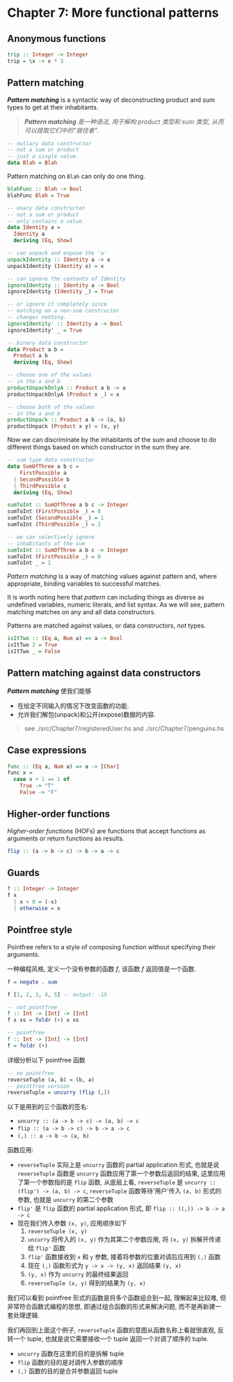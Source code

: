 # Chapter 7: More functional patterns

## Anonymous functions

```haskell
trip :: Integer -> Integer
trip = \x -> x * 3
```

## Pattern matching

_**Pattern matching**_ is a syntactic way of deconstructing product and sum types to get at their inhabitants.

> _**Pattern matching**_ *是一种语法, 用于解构 product 类型和 sum 类型, 从而可以提取它们中的"居住者".*

```haskell
-- nullary data constructor
-- not a sum or product
-- just a single value.
data Blah = Blah
```

Pattern matching on `Blah` can only do one thing.

```haskell
blahFunc :: Blah -> Bool
blahFunc Blah = True
```

```haskell
-- unary data constructor
-- not a sum or product
-- only contains a value.
data Identity a =
  Identity a
  deriving (Eq, Show)

-- can unpack and expose the 'a'
unpackIdentity :: Identity a -> a
unpackIdentity (Identity x) = x

-- can ignore the contents of Identity
ignoreIdentity :: Identity a -> Bool
ignoreIdentity (Identity _) = True

-- or ignore it completely since
-- matching on a non-sum constructor
-- changes nothing.
ignoreIdentity' :: Identity a -> Bool
ignoreIdentity' _ = True
```

```haskell
-- binary data constructor
data Product a b =
  Product a b
  deriving (Eq, Show)

-- choose one of the values
-- in the a and b
productUnpackOnlyA :: Product a b -> a
productUnpackOnlyA (Product x _) = x

-- choose both of the values
-- in the a and b
productUnpack :: Product a b -> (a, b)
productUnpack (Product x y) = (x, y)
```

Now we can discriminate by the inhabitants of the sum and choose to do different things based on which constructor in the sum they are.

```haskell
-- sum type data constructor
data SumOfThree a b c =
    FirstPossible a
  | SecondPossible b
  | ThirdPossible c
  deriving (Eq, Show)

sumToInt :: SumOfThree a b c -> Integer
sumToInt (FirstPossible _) = 0
sumToInt (SecondPossible _) = 1
sumToInt (ThirdPossible _) = 2

-- we can selectively ignore
-- inhabitants of the sum
sumToInt :: SumOfThree a b c -> Integer
sumToInt (FirstPossible _) = 0
sumToInt _ = 1
```

*Pattern matching* is a way of matching values against pattern and, where appropriate, binding variables to successful matches.

It is worth noting here that *pattern* can including things as diverse as undefined variables, numeric literals, and list syntax. As we will see, pattern matching matches on any and all data constructors.

Patterns are matched against values, or data constructors, *not* types.

```haskell
isItTwo :: (Eq a, Num a) => a -> Bool
isItTwo 2 = True
isItTwo _ = False
```

## Pattern matching against data constructors

_**Pattern matching**_ 使我们能够

- 在给定不同输入的情况下改变函数的功能.
- 允许我们解包(unpack)和公开(expose)数据的内容.

> see  ./src/Chapter7/registeredUser.hs and ./src/Chapter7/penguins.hs

## Case expressions

```haskell
func :: (Eq a, Num a) => a -> [Char]
func x =
  case x + 1 == 1 of
    True -> "T"
    False -> "F"
```

## Higher-order functions

*Higher-order functions* (HOFs) are functions that accept functions as arguments or return functions as results.

```haskell
flip :: (a -> b -> c) -> b -> a -> c
```

## Guards

```haskell
f :: Integer -> Integer
f x
  | x < 0 = (-x)
  | otherwise = x
```

## Pointfree style

Pointfree refers to a style of composing function without specifying their arguments.

一种编程风格, 定义一个没有参数的函数 *f*, 该函数 *f* 返回值是一个函数.

```haskell
f = negate . sum

f [1, 2, 3, 4, 5] -- output: -15
```

```haskell
-- not pointfree
f :: Int -> [Int] -> [Int]
f x xs = foldr (+) x xs

-- pointfree
f :: Int -> [Int] -> [Int]
f = foldr (+)
```

详细分析以下 pointfree 函数

```haskell
-- no pointfree
reverseTuple (a, b) = (b, a)
-- pointfree version
reverseTuple = uncurry (flip (,))
```

以下是用到的三个函数的签名:

- `uncurry :: (a -> b -> c) -> (a, b) -> c`
- `flip :: (a -> b -> c) -> b -> a -> c`
- `(,) :: a -> b -> (a, b)`

函数应用:

- `reverseTuple` 实际上是 `uncurry` 函数的 partial application 形式, 也就是说 `reverseTuple` 函数是 `uncurry` 函数应用了第一个参数后返回的结果, 这里应用了第一个参数指的是 `flip` 函数, 从底层上看, `reverseTuple` 是 `uncurry :: (flip') -> (a, b) -> c`, `reverseTuple` 函数等待'用户'传入 `(a, b)` 形式的参数, 也就是 `uncurry` 的第二个参数
- `flip'` 是 `flip` 函数的 partial application 形式, 即 `flip :: ((,)) -> b -> a -> c`
- 现在我们传入参数 `(x, y)`, 应用顺序如下
  1. `reverseTuple (x, y)`
  2. `uncurry` 将传入的 `(x, y)` 作为其第二个参数应用, 将 `(x, y)` 拆解开传递给 `flip'` 函数
  3. `flip'` 函数接收到 `x` 和 `y` 参数, 接着将参数的位置对调后应用到 `(,)` 函数
  4. 现在 `(,)` 函数形式为 `y -> x -> (y, x)` 返回结果 `(y, x)`
  5. `(y, x)` 作为 `uncurry` 的最终结果返回
  6. `reverseTuple (x, y)` 得到的结果为 `(y, x)`

我们可以看到 pointfree 形式的函数是将多个函数组合到一起, 理解起来比较难, 但非常符合函数式编程的思想, 即通过组合函数的形式来解决问题, 而不是再新建一套处理逻辑.

我们再回到上面这个例子, `reverseTuple` 函数的意图从函数名称上看就很直观, 反转一个 tuple, 也就是说它需要接收一个 tuple 返回一个对调了顺序的 tuple.

- `uncurry` 函数在这里的目的是拆解 tuple
- `flip` 函数的目的是对调传入参数的顺序
- `(,)` 函数的目的是合并参数返回 tuple

